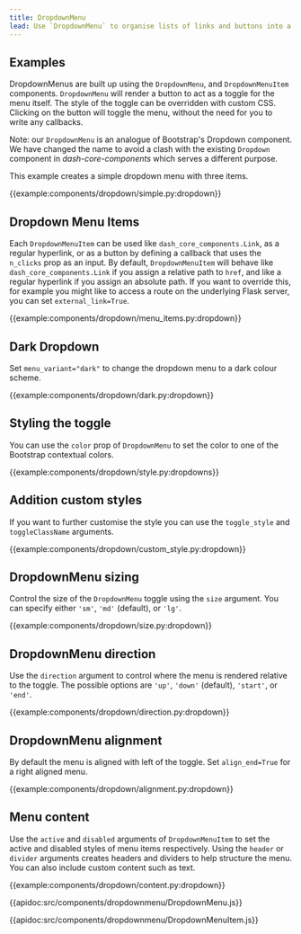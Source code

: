 ```yaml
---
title: DropdownMenu
lead: Use `DropdownMenu` to organise lists of links and buttons into a toggleable overlay.
---
```


## Examples

DropdownMenus are built up using the `DropdownMenu`, and `DropdownMenuItem` components. `DropdownMenu` will render a button to act as a toggle for the menu itself. The style of the toggle can be overridden with custom CSS. Clicking on the button will toggle the menu, without the need for you to write any callbacks.

Note: our `DropdownMenu` is an analogue of Bootstrap's Dropdown component. We have changed the name to avoid a clash with the existing `Dropdown` component in _dash-core-components_ which serves a different purpose.

This example creates a simple dropdown menu with three items.

{{example:components/dropdown/simple.py:dropdown}}

## Dropdown Menu Items

Each `DropdownMenuItem` can be used like `dash_core_components.Link`, as a regular hyperlink, or as a button by defining a callback that uses the `n_clicks` prop as an input. By default, `DropdownMenuItem` will behave like `dash_core_components.Link` if you assign a relative path to `href`, and like a regular hyperlink if you assign an absolute path. If you want to override this, for example you might like to access a route on the underlying Flask server, you can set `external_link=True`.

{{example:components/dropdown/menu_items.py:dropdown}}

## Dark Dropdown

Set `menu_variant="dark"` to change the dropdown menu to a dark colour scheme.

{{example:components/dropdown/dark.py:dropdown}}

## Styling the toggle

You can use the `color` prop of `DropdownMenu` to set the color to one of the Bootstrap contextual colors.

{{example:components/dropdown/style.py:dropdowns}}

## Addition custom styles

If you want to further customise the style you can use the `toggle_style` and `toggleClassName` arguments.

{{example:components/dropdown/custom_style.py:dropdown}}

## DropdownMenu sizing

Control the size of the `DropdownMenu` toggle using the `size` argument. You can specify either `'sm'`, `'md'` (default), or `'lg'`.

{{example:components/dropdown/size.py:dropdown}}

## DropdownMenu direction

Use the `direction` argument to control where the menu is rendered relative to the toggle. The possible options are `'up'`, `'down'` (default), `'start'`, or `'end'`.

{{example:components/dropdown/direction.py:dropdown}}

## DropdownMenu alignment

By default the menu is aligned with left of the toggle. Set `align_end=True` for a right aligned menu.

{{example:components/dropdown/alignment.py:dropdown}}

## Menu content

Use the `active` and `disabled` arguments of `DropdownMenuItem` to set the active and disabled styles of menu items respectively. Using the `header` or `divider` arguments creates headers and dividers to help structure the menu. You can also include custom content such as text.

{{example:components/dropdown/content.py:dropdown}}

{{apidoc:src/components/dropdownmenu/DropdownMenu.js}}

{{apidoc:src/components/dropdownmenu/DropdownMenuItem.js}}
